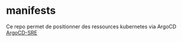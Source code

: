 # manifests

Ce repo permet de positionner des ressources kubernetes via ArgoCD [ArgoCD-SRE](https://argocd-sre.tools.fabrique.social.gouv.fr/applications)

